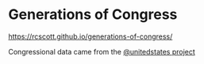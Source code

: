 # Generations of Congress

https://rcscott.github.io/generations-of-congress/

Congressional data came from the [@unitedstates project](https://theunitedstates.io/)
